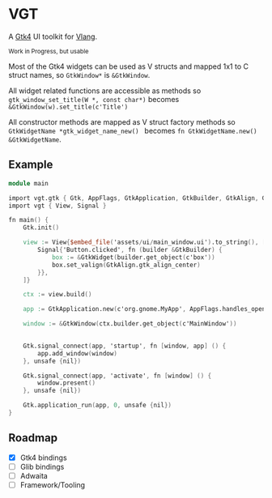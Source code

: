 # VGT

A [Gtk4](https://www.gtk.org) UI toolkit for [Vlang](https://vlang.io).

<small>Work in Progress, but usable</small>


Most of the Gtk4 widgets can be used as V structs and mapped 1x1 to C struct names, so `GtkWindow*` is `&GtkWindow`.

All widget related functions are accessible as methods so `gtk_window_set_title(W *, const char*)` becomes `&GtkWindow(w).set_title(c'Title')`

All constructor methods are mapped as V struct factory methods so `GtkWidgetName *gtk_widget_name_new() ` becomes `fn GtkWidgetName.new() &GtkWidgetName`.

## Example

```v
module main

import vgt.gtk { Gtk, AppFlags, GtkApplication, GtkBuilder, GtkAlign, GtkWidget, GtkWindow }
import vgt { View, Signal }

fn main() {
	Gtk.init()

	view := View{$embed_file('assets/ui/main_window.ui').to_string(), [
		Signal{'Button.clicked', fn (builder &GtkBuilder) {
			box := &GtkWidget(builder.get_object(c'box'))
			box.set_valign(GtkAlign.gtk_align_center)
		}},
	]}

	ctx := view.build()

	app := GtkApplication.new(c'org.gnome.MyApp', AppFlags.handles_open)

	window := &GtkWindow(ctx.builder.get_object(c'MainWindow'))
	

	Gtk.signal_connect(app, 'startup', fn [window, app] () {
		app.add_window(window)
	}, unsafe {nil})

	Gtk.signal_connect(app, 'activate', fn [window] () {
		window.present()
	}, unsafe {nil})

	Gtk.application_run(app, 0, unsafe {nil})
}
```

## Roadmap

- [x] Gtk4 bindings
- [ ] Glib bindings
- [ ] Adwaita
- [ ] Framework/Tooling